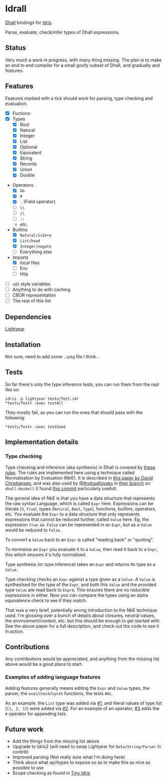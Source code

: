 # Idrall

[Dhall](https://dhall-lang.org) bindings for [Idris](https://www.idris-lang.org).

Parse, evaluate, check/infer types of Dhall expressions.

## Status

Very much a work in progress, with many thing missing. The plan is to make an end to end compiler for a small goofy subset of Dhall, and gradually and features.

## Features

Features marked with a tick should work for parsing, type checking and evaluation.

- [x] Fuctions
- [x] Types
  - [x] Bool
  - [x] Natural
  - [x] Integer
  - [x] List
  - [x] Optional
  - [x] Equivalent
  - [x] String
  - [x] Records
  - [x] Union
  - [x] Double
- Operators
  - [x] `&&`
  - [x] `#`
  - [x] `.` (Field operator)
  - [ ] `\\`
  - [ ] `/\`
  - [ ] `::`
  - etc.
- Builtins
  - [x] `Natural/isZero`
  - [x] `List/head`
  - [x] `Integer/negate`
  - [ ] Everything else
- Imports
  - [x] local files
  - [ ] Env
  - [ ] http
- [ ] `x@1` style variables
- [ ] Anything to do with caching
- [ ] CBOR representation
- [ ] The rest of this list

## Dependencies

[Lightyear](https://github.com/ziman/lightyear)

## Installation

Not sure, need to add some `.ipkg` file I think...

## Tests

So far there's only the type inference tests, you can run them from the repl like so:

```
idris -p lightyear tests/Test.idr
*tests/Test> :exec testAll
```

They mostly fail, so you can run the ones that should pass with the following:

```
*tests/Test> :exec testGood
```

## Implementation details

### Type checking

Type checking and inference (aka synthesis) in Dhall is covered by [these rules](https://github.com/dhall-lang/dhall-lang/blob/master/standard/type-inference.md). The rules are implemented here using a technique called Normalisation by Evaluation (NbE). It is described in [this paper by David Christiansen](http://davidchristiansen.dk/tutorials/implementing-types-hs.pdf), and was also used by [@AndrasKovaks](https://github.com/AndrasKovacs) in [their branch](https://github.com/dhall-lang/dhall-haskell/commits/nbe-elaboration) on `dhall-Haskell` (I found [this commit](https://github.com/dhall-lang/dhall-haskell/commit/627a6cdea0170336ff08de34851d8bdf5180571d) particularly useful).

The general idea of NbE is that you have a data structure that represents the raw syntax Language, which is called `Expr` here. Expressions can be literals (`3`, `True`), types (`Natural`, `Bool`, `Type`), functions, builtins, operators, etc. You evaluate the `Expr` to a data structure that only represents expressions that cannot be reduced further, called `Value` here. Eg, the expression `True && False` can be represented in an `Expr`, but as a `Value` would be reduced to `False`. 

To convert a `Value` back to an `Expr` is called "reading back" or "quoting".

To normalise an `Expr` you evaluate it to a `Value`, then read it back to a `Expr`, this which ensures it's fully normalised.

Type synthesis (or type inference) takes an `Expr` and returns its type as a `Value`. 

Type checking checks an `Expr` against a type given as a `Value`. A `Value` is synthesised for the type of the `Expr`, and both this `Value` and the provided type `Value` are read back to `Expr`s. This ensures there are no reducible expressions in either. Now you can compare the types using an alpha equivalence check to see if they match.

That was a very brief, potentially wrong introduction to the NbE technique used. I'm glossing over a bunch of details about closures, neutral values, the environment/context, etc. but this should be enough to get started with. See the above paper for a full description, and check out the code to see it in action.

## Contributions

Any contributions would be appreciated, and anything from the missing list above would be a good place to start.

### Examples of adding language features

Adding features generally means editing the `Expr` and `Value` types, the parser, the `eval`/`check`/`synth` functions, the tests etc.

As an example, the `List` type was added via [#1](https://github.com/alexhumphreys/idrall/pull/1), and literal values of type list (`[1, 2, 3]`) were added via [#2](https://github.com/alexhumphreys/idrall/pull/2). For an example of an operator, [#3](https://github.com/alexhumphreys/idrall/pull/3) adds the `#` operator for appending lists.

## Future work

- Add the things from the missing list above
- Upgrade to Idris2 (will need to swap Lightyear for `Data/String/Parser` in contrib)
- Improved parsing (Not really sure what I'm doing here)
- Think about what api/types to expose so as to make this as nice as possible to use
- Scope checking as found in [Tiny Idris](https://github.com/edwinb/SPLV20)
